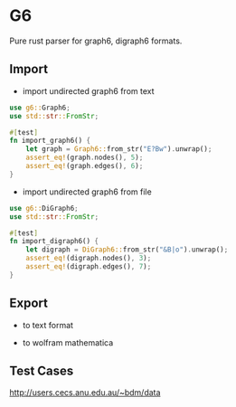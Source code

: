 # G6

Pure rust parser for graph6, digraph6 formats.

## Import

- import undirected graph6 from text

```rust
use g6::Graph6;
use std::str::FromStr;

#[test]
fn import_graph6() {
    let graph = Graph6::from_str("E?Bw").unwrap();
    assert_eq!(graph.nodes(), 5);
    assert_eq!(graph.edges(), 6);
}
```

- import undirected graph6 from file

```rust
use g6::DiGraph6;
use std::str::FromStr;

#[test]
fn import_digraph6() {
    let digraph = DiGraph6::from_str("&B|o").unwrap();
    assert_eq!(digraph.nodes(), 3);
    assert_eq!(digraph.edges(), 7);
}
```

## Export

- to text format

- to wolfram mathematica

## Test Cases

http://users.cecs.anu.edu.au/~bdm/data